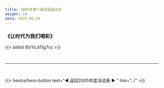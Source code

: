 ```yaml
---
title: 2005年第十届全国运动会
weight: 24
date: 2025-06-29
---
```


### 《让时代为我们喝彩》

{{< bilibili BV1rL411g7vz >}}

<br>
<hr>
<br>


{{< hextra/hero-button text="◀ 返回2005年度活动表 ▶ " link="../" >}}